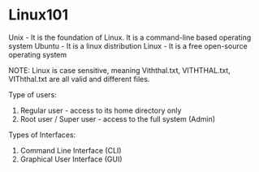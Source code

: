 # Linux101

Unix - It is the foundation of Linux. It is a command-line based operating system
Ubuntu - It is a linux distribution
Linux - It is a free open-source operating system

NOTE:
Linux is case sensitive, meaning Viththal.txt, VITHTHAL.txt, VIThthal.txt are all valid and different files.

Type of users:
1. Regular user - access to its home directory only
2. Root user / Super user - access to the full system (Admin)

Types of Interfaces:
1. Command Line Interface (CLI)
2. Graphical User Interface (GUI)
